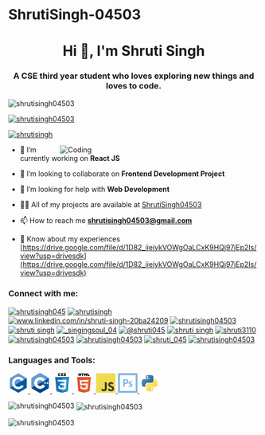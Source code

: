 # ShrutiSingh-04503
<h1 align="center">Hi 👋, I'm Shruti Singh</h1>
<h3 align="center">A CSE third year student who loves exploring new things and loves to code.</h3>

<p align="left"> <img src="https://komarev.com/ghpvc/?username=shrutisingh04503&label=Profile%20views&color=0e75b6&style=flat" alt="shrutisingh04503" /> </p>

<p align="left"> <a href="https://github.com/ryo-ma/github-profile-trophy"><img src="https://github-profile-trophy.vercel.app/?username=shrutisingh04503" alt="shrutisingh04503" /></a> </p>

<p align="left"> <a href="https://twitter.com/shrutisingh" target="blank"><img src="https://img.shields.io/twitter/follow/shrutisingh?logo=twitter&style=for-the-badge" alt="shrutisingh" /></a> </p>

<img align="right" alt="Coding" width="400" src="https://cdn.dribbble.com/users/10549/screenshots/9890798/media/f38f0e4d71d9763c7533641d2418b35b.png?compress=1&resize=1000x750&vertical=top">


- 🔭 I’m currently working on **React JS**

- 👯 I’m looking to collaborate on **Frontend Development Project**

- 🤝 I’m looking for help with **Web Development**

- 👨‍💻 All of my projects are available at [ShrutiSingh04503](ShrutiSingh04503)

- 📫 How to reach me **shrutisingh04503@gmail.com**

- 📄 Know about my experiences [https://drive.google.com/file/d/1D82_iiejykVOWgOaLCxK9HQj97jEp2Is/view?usp=drivesdk](https://drive.google.com/file/d/1D82_iiejykVOWgOaLCxK9HQj97jEp2Is/view?usp=drivesdk)

<h3 align="left">Connect with me:</h3>
<p align="left">
<a href="https://codepen.io/shrutisingh045" target="blank"><img align="center" src="https://raw.githubusercontent.com/rahuldkjain/github-profile-readme-generator/master/src/images/icons/Social/codepen.svg" alt="shrutisingh045" height="30" width="40" /></a>
<a href="https://twitter.com/shrutisingh" target="blank"><img align="center" src="https://raw.githubusercontent.com/rahuldkjain/github-profile-readme-generator/master/src/images/icons/Social/twitter.svg" alt="shrutisingh" height="30" width="40" /></a>
<a href="https://linkedin.com/in/www.linkedin.com/in/shruti-singh-20ba24209" target="blank"><img align="center" src="https://raw.githubusercontent.com/rahuldkjain/github-profile-readme-generator/master/src/images/icons/Social/linked-in-alt.svg" alt="www.linkedin.com/in/shruti-singh-20ba24209" height="30" width="40" /></a>
<a href="https://stackoverflow.com/users/shrutisingh04503" target="blank"><img align="center" src="https://raw.githubusercontent.com/rahuldkjain/github-profile-readme-generator/master/src/images/icons/Social/stack-overflow.svg" alt="shrutisingh04503" height="30" width="40" /></a>
<a href="https://codesandbox.com/shruti singh" target="blank"><img align="center" src="https://raw.githubusercontent.com/rahuldkjain/github-profile-readme-generator/master/src/images/icons/Social/codesandbox.svg" alt="shruti singh" height="30" width="40" /></a>
<a href="https://instagram.com/_singingsoul_04" target="blank"><img align="center" src="https://raw.githubusercontent.com/rahuldkjain/github-profile-readme-generator/master/src/images/icons/Social/instagram.svg" alt="_singingsoul_04" height="30" width="40" /></a>
<a href="https://hashnode.com/@shruti045" target="blank"><img align="center" src="https://raw.githubusercontent.com/rahuldkjain/github-profile-readme-generator/master/src/images/icons/Social/hashnode.svg" alt="@shruti045" height="30" width="40" /></a>
<a href="https://www.youtube.com/c/shruti singh" target="blank"><img align="center" src="https://raw.githubusercontent.com/rahuldkjain/github-profile-readme-generator/master/src/images/icons/Social/youtube.svg" alt="shruti singh" height="30" width="40" /></a>
<a href="https://www.codechef.com/users/shruti3110" target="blank"><img align="center" src="https://cdn.jsdelivr.net/npm/simple-icons@3.1.0/icons/codechef.svg" alt="shruti3110" height="30" width="40" /></a>
<a href="https://www.hackerrank.com/shrutisingh04503" target="blank"><img align="center" src="https://raw.githubusercontent.com/rahuldkjain/github-profile-readme-generator/master/src/images/icons/Social/hackerrank.svg" alt="shrutisingh04503" height="30" width="40" /></a>
<a href="https://codeforces.com/profile/shrutisingh04503" target="blank"><img align="center" src="https://raw.githubusercontent.com/rahuldkjain/github-profile-readme-generator/master/src/images/icons/Social/codeforces.svg" alt="shrutisingh04503" height="30" width="40" /></a>
<a href="https://www.leetcode.com/shruti_045" target="blank"><img align="center" src="https://raw.githubusercontent.com/rahuldkjain/github-profile-readme-generator/master/src/images/icons/Social/leet-code.svg" alt="shruti_045" height="30" width="40" /></a>
<a href="https://www.hackerearth.com/shrutisingh04503" target="blank"><img align="center" src="https://raw.githubusercontent.com/rahuldkjain/github-profile-readme-generator/master/src/images/icons/Social/hackerearth.svg" alt="shrutisingh04503" height="30" width="40" /></a>
</p>

<h3 align="left">Languages and Tools:</h3>
<p align="left"> <a href="https://www.cprogramming.com/" target="_blank" rel="noreferrer"> <img src="https://raw.githubusercontent.com/devicons/devicon/master/icons/c/c-original.svg" alt="c" width="40" height="40"/> </a> <a href="https://www.w3schools.com/cpp/" target="_blank" rel="noreferrer"> <img src="https://raw.githubusercontent.com/devicons/devicon/master/icons/cplusplus/cplusplus-original.svg" alt="cplusplus" width="40" height="40"/> </a> <a href="https://www.w3schools.com/css/" target="_blank" rel="noreferrer"> <img src="https://raw.githubusercontent.com/devicons/devicon/master/icons/css3/css3-original-wordmark.svg" alt="css3" width="40" height="40"/> </a> <a href="https://www.w3.org/html/" target="_blank" rel="noreferrer"> <img src="https://raw.githubusercontent.com/devicons/devicon/master/icons/html5/html5-original-wordmark.svg" alt="html5" width="40" height="40"/> </a> <a href="https://developer.mozilla.org/en-US/docs/Web/JavaScript" target="_blank" rel="noreferrer"> <img src="https://raw.githubusercontent.com/devicons/devicon/master/icons/javascript/javascript-original.svg" alt="javascript" width="40" height="40"/> </a> <a href="https://www.photoshop.com/en" target="_blank" rel="noreferrer"> <img src="https://raw.githubusercontent.com/devicons/devicon/master/icons/photoshop/photoshop-line.svg" alt="photoshop" width="40" height="40"/> </a> <a href="https://www.python.org" target="_blank" rel="noreferrer"> <img src="https://raw.githubusercontent.com/devicons/devicon/master/icons/python/python-original.svg" alt="python" width="40" height="40"/> </a> </p>

<p><img align="left" src="https://github-readme-stats.vercel.app/api/top-langs?username=shrutisingh04503&show_icons=true&locale=en&layout=compact" alt="shrutisingh04503" /></p>

<p>&nbsp;<img align="center" src="https://github-readme-stats.vercel.app/api?username=shrutisingh04503&show_icons=true&locale=en" alt="shrutisingh04503" /></p>

<p><img align="center" src="https://github-readme-streak-stats.herokuapp.com/?user=shrutisingh04503&" alt="shrutisingh04503" /></p>
